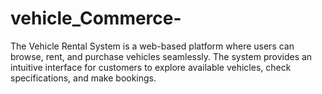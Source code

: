 # vehicle_Commerce-
The Vehicle Rental System is a web-based platform where users can browse, rent, and purchase vehicles seamlessly. The system provides an intuitive interface for customers to explore available vehicles, check specifications, and make bookings.
